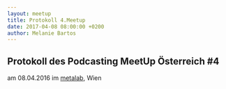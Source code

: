 ```yaml
---
layout: meetup
title: Protokoll 4.Meetup
date: 2017-04-08 08:00:00 +0200
author: Melanie Bartos
---
```


## Protokoll des Podcasting MeetUp Österreich #4

am 08.04.2016
im [metalab](https://metalab.at/), Wien
